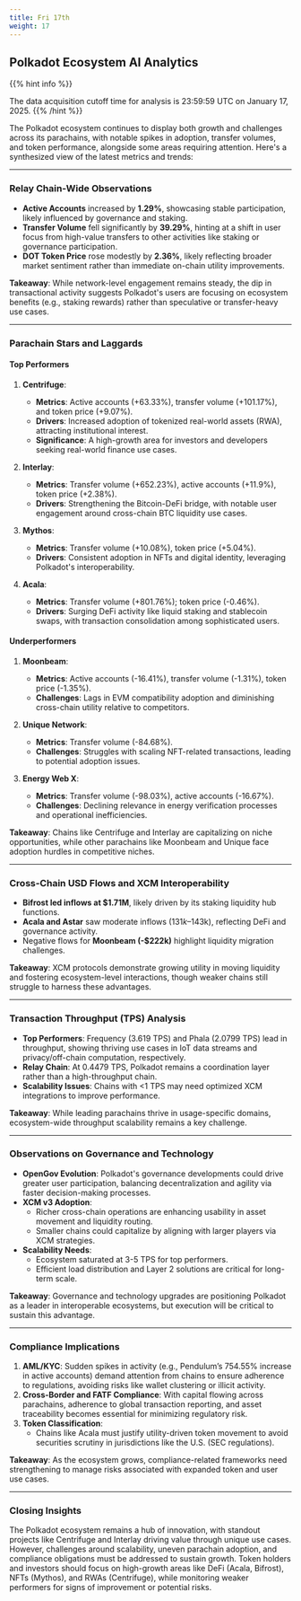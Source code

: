 ```yaml
---
title: Fri 17th
weight: 17
---
```


## **Polkadot Ecosystem AI Analytics**
{{% hint info %}}

The data acquisition cutoff time for analysis is 23:59:59 UTC on January 17, 2025.
{{% /hint %}}

The Polkadot ecosystem continues to display both growth and challenges across its parachains, with notable spikes in adoption, transfer volumes, and token performance, alongside some areas requiring attention. Here's a synthesized view of the latest metrics and trends:

---

### Relay Chain-Wide Observations
- **Active Accounts** increased by **1.29%**, showcasing stable participation, likely influenced by governance and staking.
- **Transfer Volume** fell significantly by **39.29%**, hinting at a shift in user focus from high-value transfers to other activities like staking or governance participation.
- **DOT Token Price** rose modestly by **2.36%**, likely reflecting broader market sentiment rather than immediate on-chain utility improvements.

**Takeaway**: While network-level engagement remains steady, the dip in transactional activity suggests Polkadot's users are focusing on ecosystem benefits (e.g., staking rewards) rather than speculative or transfer-heavy use cases.

---

### Parachain Stars and Laggards
#### Top Performers
1. **Centrifuge**:
   - **Metrics**: Active accounts (+63.33%), transfer volume (+101.17%), and token price (+9.07%).
   - **Drivers**: Increased adoption of tokenized real-world assets (RWA), attracting institutional interest.
   - **Significance**: A high-growth area for investors and developers seeking real-world finance use cases.

2. **Interlay**:
   - **Metrics**: Transfer volume (+652.23%), active accounts (+11.9%), token price (+2.38%).
   - **Drivers**: Strengthening the Bitcoin-DeFi bridge, with notable user engagement around cross-chain BTC liquidity use cases.

3. **Mythos**:
   - **Metrics**: Transfer volume (+10.08%), token price (+5.04%).
   - **Drivers**: Consistent adoption in NFTs and digital identity, leveraging Polkadot's interoperability.

4. **Acala**:
   - **Metrics**: Transfer volume (+801.76%); token price (-0.46%).
   - **Drivers**: Surging DeFi activity like liquid staking and stablecoin swaps, with transaction consolidation among sophisticated users.

#### Underperformers
1. **Moonbeam**:
   - **Metrics**: Active accounts (-16.41%), transfer volume (-1.31%), token price (-1.35%).
   - **Challenges**: Lags in EVM compatibility adoption and diminishing cross-chain utility relative to competitors.

2. **Unique Network**:
   - **Metrics**: Transfer volume (-84.68%).
   - **Challenges**: Struggles with scaling NFT-related transactions, leading to potential adoption issues.

3. **Energy Web X**:
   - **Metrics**: Transfer volume (-98.03%), active accounts (-16.67%).
   - **Challenges**: Declining relevance in energy verification processes and operational inefficiencies.

**Takeaway**: Chains like Centrifuge and Interlay are capitalizing on niche opportunities, while other parachains like Moonbeam and Unique face adoption hurdles in competitive niches.

---

### Cross-Chain USD Flows and XCM Interoperability
- **Bifrost led inflows at $1.71M**, likely driven by its staking liquidity hub functions.
- **Acala and Astar** saw moderate inflows ($131k–$143k), reflecting DeFi and governance activity.
- Negative flows for **Moonbeam (-$222k)** highlight liquidity migration challenges.

**Takeaway**: XCM protocols demonstrate growing utility in moving liquidity and fostering ecosystem-level interactions, though weaker chains still struggle to harness these advantages.

---

### Transaction Throughput (TPS) Analysis
- **Top Performers**: Frequency (3.619 TPS) and Phala (2.0799 TPS) lead in throughput, showing thriving use cases in IoT data streams and privacy/off-chain computation, respectively.
- **Relay Chain**: At 0.4479 TPS, Polkadot remains a coordination layer rather than a high-throughput chain.
- **Scalability Issues**: Chains with <1 TPS may need optimized XCM integrations to improve performance.

**Takeaway**: While leading parachains thrive in usage-specific domains, ecosystem-wide throughput scalability remains a key challenge.

---

### Observations on Governance and Technology
- **OpenGov Evolution**: Polkadot's governance developments could drive greater user participation, balancing decentralization and agility via faster decision-making processes.
- **XCM v3 Adoption**:
  - Richer cross-chain operations are enhancing usability in asset movement and liquidity routing.
  - Smaller chains could capitalize by aligning with larger players via XCM strategies.
- **Scalability Needs**:
  - Ecosystem saturated at 3-5 TPS for top performers.
  - Efficient load distribution and Layer 2 solutions are critical for long-term scale.

**Takeaway**: Governance and technology upgrades are positioning Polkadot as a leader in interoperable ecosystems, but execution will be critical to sustain this advantage.

---

### Compliance Implications
1. **AML/KYC**: Sudden spikes in activity (e.g., Pendulum’s 754.55% increase in active accounts) demand attention from chains to ensure adherence to regulations, avoiding risks like wallet clustering or illicit activity.
2. **Cross-Border and FATF Compliance**: With capital flowing across parachains, adherence to global transaction reporting, and asset traceability becomes essential for minimizing regulatory risk.
3. **Token Classification**:
   - Chains like Acala must justify utility-driven token movement to avoid securities scrutiny in jurisdictions like the U.S. (SEC regulations).

**Takeaway**: As the ecosystem grows, compliance-related frameworks need strengthening to manage risks associated with expanded token and user use cases.

---

### Closing Insights
The Polkadot ecosystem remains a hub of innovation, with standout projects like Centrifuge and Interlay driving value through unique use cases. However, challenges around scalability, uneven parachain adoption, and compliance obligations must be addressed to sustain growth. Token holders and investors should focus on high-growth areas like DeFi (Acala, Bifrost), NFTs (Mythos), and RWAs (Centrifuge), while monitoring weaker performers for signs of improvement or potential risks.
